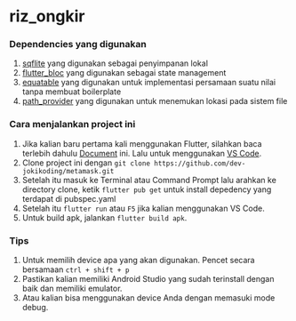 # riz_ongkir

### Dependencies yang digunakan

1. [sqflite](https://pub.dev/packages/sqflite) yang digunakan sebagai penyimpanan lokal
2. [flutter_bloc](https://pub.dev/packages/flutter_bloc) yang digunakan sebagai state management
3. [equatable](https://pub.dev/packages/equatable) yang digunakan untuk implementasi persamaan suatu nilai tanpa membuat boilerplate
4. [path_provider](https://pub.dev/packages/path_provider) yang digunakan untuk menemukan lokasi pada sistem file

### Cara menjalankan project ini

1. Jika kalian baru pertama kali menggunakan Flutter, silahkan baca terlebih dahulu [Document](https://docs.flutter.dev/get-started/install) ini. Lalu untuk menggunakan [VS Code](https://docs.flutter.dev/development/tools/vs-code).
2. Clone project ini dengan `git clone https://github.com/dev-jokikoding/metamask.git`
3. Setelah itu masuk ke Terminal atau Command Prompt lalu arahkan ke directory clone, ketik `flutter pub get` untuk install depedency yang terdapat di pubspec.yaml
4. Setelah itu `flutter run` atau `F5` jika kalian menggunakan VS Code.
5. Untuk build apk, jalankan `flutter build apk`.

### Tips

1. Untuk memilih device apa yang akan digunakan. Pencet secara bersamaan `ctrl + shift + p`
2. Pastikan kalian memiliki Android Studio yang sudah terinstall dengan baik dan memiliki emulator.
3. Atau kalian bisa menggunakan device Anda dengan memasuki mode debug.
